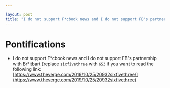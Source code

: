 ```yaml
---

layout: post
title: "I do not support F*cbook news and I do not support FB's partnership with Br*itbart"
---
```


# Pontifications

* I do not support F\*cbook news and I do not support FB's partnership with Br\*itbart (replace `sixfivethree` with `653` if you want to read the following link: [https://www.theverge.com/2019/10/25/20932sixfivethree/](https://www.theverge.com/2019/10/25/20932sixfivethree)
